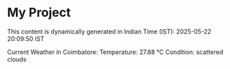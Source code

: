 # My Project

This content is dynamically generated in Indian Time (IST): 2025-05-22 20:09:50 IST


Current Weather in Coimbatore:
Temperature: 27.88 °C
Condition: scattered clouds
